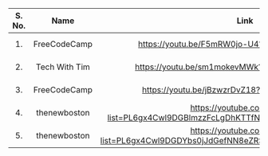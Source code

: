| S. No. 	| Name                 	| Link                                                	| Type            |
|:------:	|:--------------------:	|:---------------------------------------------------:	|:----------------|
| 1.     	| FreeCodeCamp     	  | https://youtu.be/F5mRW0jo-U4?si=XYdWIoKnEl5mKyda  	| Youtube Video 	|
| 2.     	| Tech With Tim     	  | https://youtu.be/sm1mokevMWk?si=MVMpcG94ibPUhiQp  	| Youtube Video 	|
| 3.     	| FreeCodeCamp    	  | https://youtu.be/jBzwzrDvZ18?si=MkaUQjrMG8rIkOyh	| Youtube Video 	|
| 4.      | thenewboston |https://youtube.com/playlist?list=PL6gx4Cwl9DGBlmzzFcLgDhKTTfNLfX1IK&si=9lHYk5IyWV58WfOA| Youtube Playlist|
| 5.      | thenewboston |https://youtube.com/playlist?list=PL6gx4Cwl9DGDYbs0jJdGefNN8eZRSwWqy&si=hDc9V2NVW1c3DfmS| Youtube Playlist|

